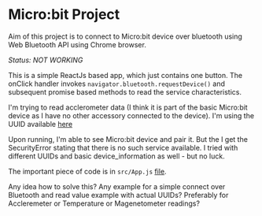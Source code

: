 # Micro:bit Project

Aim of this project is to connect to Micro:bit device over bluetooth using  Web Bluetooth API using Chrome browser. 

*Status: NOT WORKING* 

This is a simple ReactJs based app, which just contains one button. The onClick handler invokes `navigator.bluetooth.requestDevice()` and subsequent promise based methods to read the service characteristics. 

I'm trying to read acclerometer data (I think it is part of the basic Micro:bit device as I have no other accessory connected to the device). I'm using the UUID available [here](https://lancaster-university.github.io/microbit-docs/resources/bluetooth/bluetooth_profile.html)

Upon running, I'm able to see Micro:bit device and pair it. But the I get the SecurityError stating that there is no such service available. 
I tried with different UUIDs and basic device_information as well - but no luck. 

The important piece of code is in `src/App.js` [file](src/App.js). 

Any idea how to solve this? Any example for a simple connect over Bluetooth and read value example with actual UUIDs? Preferably for Accleremeter or Temperature or Magenetometer readings?
